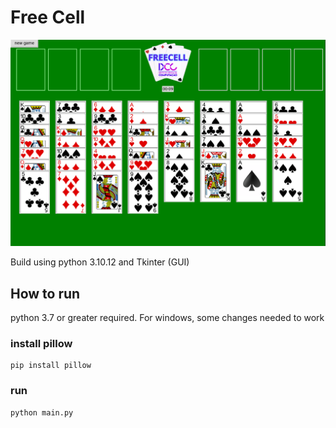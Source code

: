 # Free Cell

![Alt text](imgs/game.png) 

Build using python 3.10.12 and Tkinter (GUI)

## How to run
python 3.7 or greater required. For windows, some changes needed to work

### install pillow
```
pip install pillow
```
### run
```
python main.py
```